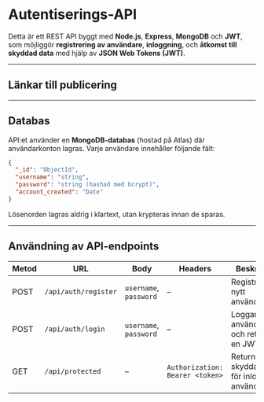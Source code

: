 # Autentiserings-API 

Detta är ett REST API byggt med **Node.js**, **Express**, **MongoDB** och **JWT**, som möjliggör **registrering av användare**, **inloggning**, och **åtkomst till skyddad data** med hjälp av **JSON Web Tokens (JWT)**.

---
## Länkar till publicering

---

## Databas

API:et använder en **MongoDB-databas** (hostad på Atlas) där användarkonton lagras. Varje användare innehåller följande fält:

```json
{
  "_id": "ObjectId",
  "username": "string",
  "password": "string (hashad med bcrypt)",
  "account_created": "Date"
}
```
Lösenorden lagras aldrig i klartext, utan krypteras innan de sparas.

-----

## Användning av API-endpoints
| Metod | URL                  | Body                   | Headers                         | Beskrivning                                      |
| ----- | -------------------- | ---------------------- | ------------------------------- | ------------------------------------------------ |
| POST  | `/api/auth/register` | `username`, `password` | –                               | Registrerar ett nytt användarkonto               |
| POST  | `/api/auth/login`    | `username`, `password` | –                               | Loggar in användaren och returnerar en JWT-token |
| GET   | `/api/protected`     | –                      | `Authorization: Bearer <token>` | Returnerar skyddad data för inloggade användare  |
